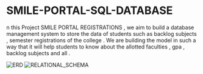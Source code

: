 # SMILE-PORTAL-SQL-DATABASE
n this Project SMILE PORTAL REGISTRATIONS , we aim to build a database management system to store the data of students such as backlog subjects , semester registrations of the college . We are building the model in such a way that it will help students to know about the allotted faculties , gpa , backlog subjects and all .

![ERD](https://github.com/kapill01/SMILE-PORTAL-SQL-DATABASE/assets/124466737/33982de6-7ba0-4ea0-acf2-b18594b6ee0d)
![RELATIONAL_SCHEMA](https://github.com/kapill01/SMILE-PORTAL-SQL-DATABASE/assets/124466737/75a9480a-bb9b-4211-b1ef-e28c441f3c39)
